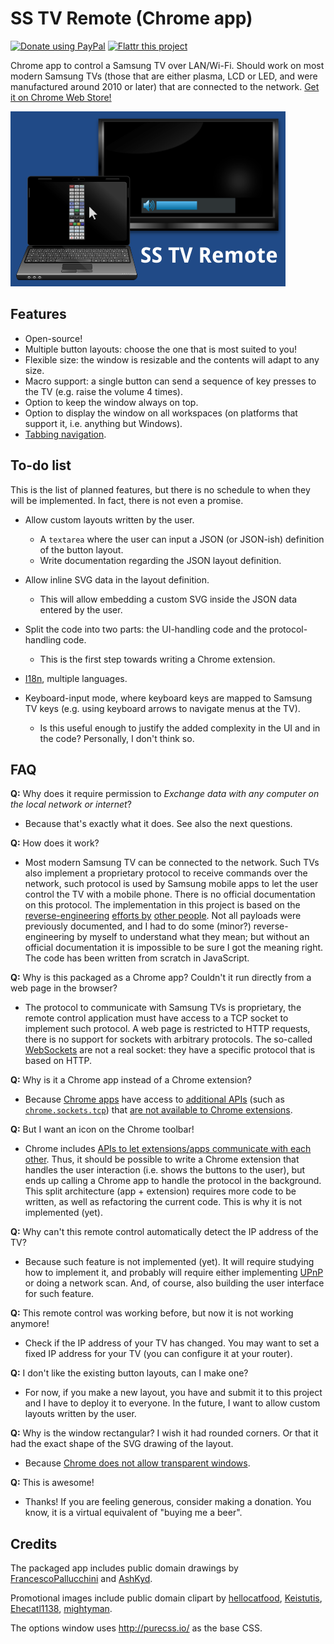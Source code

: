 SS TV Remote (Chrome app)
=========================

[![Donate using PayPal](https://www.paypalobjects.com/en_US/i/btn/btn_donate_SM.gif)](https://www.paypal.com/cgi-bin/webscr?cmd=_donations&business=denilsonsa%40gmail%2ecom&lc=US&item_name=Denilson&item_number=crx-ss-tv-remote&currency_code=BRL) [![Flattr this project](https://api.flattr.com/button/flattr-badge-large.png)](https://flattr.com/submit/auto?user_id=denilsonsa&url=https%3A%2F%2Fgithub.com%2Fdenilsonsa%2Fcrx-ss-tv-remote&title=crx-ss-tv-remote&description=A+remote+control+for+Samsung+TVs.&tags=github&category=software)

Chrome app to control a Samsung TV over LAN/Wi-Fi. Should work on most modern Samsung TVs (those that are either plasma, LCD or LED, and were manufactured around 2010 or later) that are connected to the network. [Get it on Chrome Web Store!][cws]

[![Promotional image showing a laptop and a TV](./misc/promotional_small_tile.png)][cws]


Features
--------

* Open-source!
* Multiple button layouts: choose the one that is most suited to you!
* Flexible size: the window is resizable and the contents will adapt to any size.
* Macro support: a single button can send a sequence of key presses to the TV (e.g. raise the volume 4 times).
* Option to keep the window always on top.
* Option to display the window on all workspaces (on platforms that support it, i.e. anything but Windows).
* [Tabbing navigation][].


To-do list
----------

This is the list of planned features, but there is no schedule to when they will be implemented. In fact, there is not even a promise.

* Allow custom layouts written by the user.
    * A `textarea` where the user can input a JSON (or JSON-ish) definition of the button layout.
    * Write documentation regarding the JSON layout definition.

* Allow inline SVG data in the layout definition.
    * This will allow embedding a custom SVG inside the JSON data entered by the user.

* Split the code into two parts: the UI-handling code and the protocol-handling code.
    * This is the first step towards writing a Chrome extension.

* [I18n][], multiple languages.

* Keyboard-input mode, where keyboard keys are mapped to Samsung TV keys (e.g. using keyboard arrows to navigate menus at the TV).
    * Is this useful enough to justify the added complexity in the UI and in the code? Personally, I don't think so.


FAQ
---

**Q:** Why does it require permission to *Exchange data with any computer on the local network or internet*?

* Because that's exactly what it does. See also the next questions.

**Q:** How does it work?

* Most modern Samsung TV can be connected to the network. Such TVs also implement a proprietary protocol to receive commands over the network, such protocol is used by Samsung mobile apps to let the user control the TV with a mobile phone. There is no official documentation on this protocol. The implementation in this project is based on the [reverse-engineering][protocol-1] [efforts by][protocol-2] [other people][protocol-3]. Not all payloads were previously documented, and I had to do some (minor?) reverse-engineering by myself to understand what they mean; but without an official documentation it is impossible to be sure I got the meaning right. The code has been written from scratch in JavaScript.

**Q:** Why is this packaged as a Chrome app? Couldn't it run directly from a web page in the browser?

* The protocol to communicate with Samsung TVs is proprietary, the remote control application must have access to a TCP socket to implement such protocol. A web page is restricted to HTTP requests, there is no support for sockets with arbitrary protocols. The so-called [WebSockets][websocket] are not a real socket: they have a specific protocol that is based on HTTP.

**Q:** Why is it a Chrome app instead of a Chrome extension?

* Because [Chrome apps][chrome-apps] have access to [additional APIs][chrome-apps-apis] (such as [`chrome.sockets.tcp`][chrome-sockets-tcp]) that [are not available to Chrome extensions][chrome-extension-apis].

**Q:** But I want an icon on the Chrome toolbar!

* Chrome includes [APIs to let extensions/apps communicate with each other][chrome-messaging-external]. Thus, it should be possible to write a Chrome extension that handles the user interaction (i.e. shows the buttons to the user), but ends up calling a Chrome app to handle the protocol in the background. This split architecture (app + extension) requires more code to be written, as well as refactoring the current code. This is why it is not implemented (yet).

**Q:** Why can't this remote control automatically detect the IP address of the TV?

* Because such feature is not implemented (yet). It will require studying how to implement it, and probably will require either implementing [UPnP][] or doing a network scan. And, of course, also building the user interface for such feature.

**Q:** This remote control was working before, but now it is not working anymore!

* Check if the IP address of your TV has changed. You may want to set a fixed IP address for your TV (you can configure it at your router).

**Q:** I don't like the existing button layouts, can I make one?

* For now, if you make a new layout, you have and submit it to this project and I have to deploy it to everyone. In the future, I want to allow custom layouts written by the user.

**Q:** Why is the window rectangular? I wish it had rounded corners. Or that it had the exact shape of the SVG drawing of the layout.

* Because [Chrome does not allow transparent windows][transparent-window].

**Q:** This is awesome!

* Thanks! If you are feeling generous, consider making a donation. You know, it is a virtual equivalent of "buying me a beer".


Credits
-------

The packaged app includes public domain drawings by [FrancescoPallucchini][oc-option] and [AshKyd][oc-remote].

Promotional images include public domain clipart by [hellocatfood][oc-mouse], [Keistutis][oc-laptop], [Ehecatl1138][oc-tv], [mightyman][oc-volume].

The options window uses http://purecss.io/ as the base CSS.

[cws]: https://chrome.google.com/webstore/detail/npciacphlpgklgcjgiamnmfjipjdkacf
[websocket]: https://en.wikipedia.org/wiki/WebSocket
[chrome-apps]: https://developer.chrome.com/apps/about_apps
[chrome-sockets-tcp]: https://developer.chrome.com/apps/sockets_tcp
[chrome-apps-apis]: https://developer.chrome.com/apps/api_index
[chrome-extension-apis]: https://developer.chrome.com/extensions/api_index
[chrome-messaging-external]: https://developer.chrome.com/extensions/messaging#external
[upnp]: https://en.wikipedia.org/wiki/Universal_Plug_and_Play
[tabbing navigation]: https://en.wikipedia.org/wiki/Tabbing_navigation
[i18n]: https://developer.chrome.com/apps/i18n
[transparent-window]: https://stackoverflow.com/questions/27804315/
[protocol-1]: http://sc0ty.pl/2012/02/samsung-tv-network-remote-control-protocol/
[protocol-2]: http://deneb.homedns.org/things/?p=232
[protocol-3]: http://forum.samygo.tv/viewtopic.php?f=12&t=1792
[oc-option]: https://openclipart.org/detail/193351/option-button-symbol
[oc-remote]: https://openclipart.org/detail/27349/remote-control-by-ashkyd-27349
[oc-mouse]: https://openclipart.org/detail/166356/mouse-cursor-arrow
[oc-laptop]: https://openclipart.org/detail/168489/pc-laptop-notebook
[oc-tv]: https://openclipart.org/detail/170186/lcd-led-plasma-tv-tv-de-plasma-led-lcd
[oc-volume]: https://openclipart.org/detail/166028/volume-level-3
